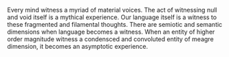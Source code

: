Every mind witness a myriad of material voices. The act of witnessing null and void itself is a mythical experience. Our language itself is a witness to these fragmented and filamental thoughts. There are semiotic and semantic dimensions when language becomes a witness. When an entity of higher order magnitude witness a condensced and convoluted entity of meagre dimension, it becomes an asymptotic experience.
